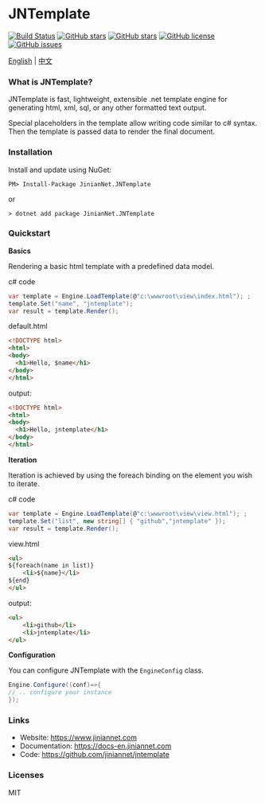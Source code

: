 ﻿
# JNTemplate
[![Build Status](https://travis-ci.org/jiniannet/jntemplate.svg?branch=master)](https://travis-ci.org/jiniannet/jntemplate)
[![GitHub stars](https://img.shields.io/nuget/v/JinianNet.JNTemplate.svg)](https://www.nuget.org/packages/JinianNet.JNTemplate/)
[![GitHub stars](https://img.shields.io/github/stars/jiniannet/jntemplate.svg)](https://github.com/jiniannet/jntemplate/stargazers)
[![GitHub license](https://img.shields.io/badge/license-Mit-blue.svg)](https://raw.githubusercontent.com/jiniannet/jntemplate/master/License.txt)
[![GitHub issues](https://img.shields.io/github/issues/jiniannet/jntemplate.svg)](https://github.com/jiniannet/jntemplate/issues)

[English](https://github.com/jiniannet/jntemplate/blob/master/README.md) | [中文](https://github.com/jiniannet/jntemplate/blob/master/README-zh-CN.md)

### What is JNTemplate?

JNTemplate is fast, lightweight, extensible .net template engine for generating html, xml, sql, or any other formatted text output. 

Special placeholders in the template allow writing code similar to c# syntax. Then the template is passed data to render the final document.


### Installation

Install and update using NuGet:
```
PM> Install-Package JinianNet.JNTemplate

```
or

```
> dotnet add package JinianNet.JNTemplate
```


### Quickstart

**Basics**

Rendering a basic html template with a predefined data model.

c# code

```csharp
var template = Engine.LoadTemplate(@"c:\wwwroot\view\index.html"); ;
template.Set("name", "jntemplate");
var result = template.Render(); 
```
default.html

```html
<!DOCTYPE html>
<html>
<body>
  <h1>Hello, $name</h1>
</body>
</html>
```

output:

```html
<!DOCTYPE html>
<html>
<body>
  <h1>Hello, jntemplate</h1>
</body>
</html>
```

**Iteration**

Iteration is achieved by using the foreach binding on the element you wish to iterate.

c# code

```csharp
var template = Engine.LoadTemplate(@"c:\wwwroot\view\view.html"); ;
template.Set("list", new string[] { "github","jntemplate" });
var result = template.Render(); 
```
view.html

```html
<ul>
${foreach(name in list)}
	<li>${name}</li>
${end}
</ul>
```

output:

```html
<ul>
	<li>github</li>
	<li>jntemplate</li>
</ul>
```

**Configuration**

You can configure JNTemplate with the `EngineConfig` class.
```csharp
Engine.Configure((conf)=>{
// .. configure your instance
});
```

### Links

- Website: https://www.jiniannet.com
- Documentation: https://docs-en.jiniannet.com
- Code: https://github.com/jiniannet/jntemplate


### Licenses
MIT